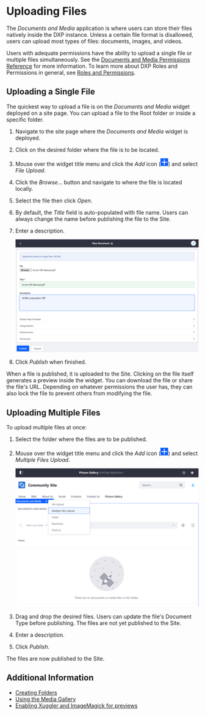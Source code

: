 # Uploading Files

The _Documents and Media_ application is where users can store their files natively inside the DXP instance. Unless a certain file format is disallowed, users can upload most types of files: documents, images, and videos.

Users with adequate permissions have the ability to upload a single file or multiple files simultaneously. See the [Documents and Media Permissions Reference](../publishing-and-sharing/managing-document-access/documents-and-media-permissions-reference.md) for more information. To learn more about DXP Roles and Permissions in general, see [Roles and Permissions](https://help.liferay.com/hc/articles/360017895212-Roles-and-Permissions).

## Uploading a Single File

The quickest way to upload a file is on the _Documents and Media_ widget deployed on a site page. You can upload a file to the Root folder or inside a specific folder.

1. Navigate to the site page where the _Documents and Media_ widget is deployed.
1. Click on the desired folder where the file is to be located.
1. Mouse over the widget title menu and click the _Add_ icon (![Add](../../../images/icon-add.png)) and select _File Upload_.
1. Click the _Browse..._ button and navigate to where the file is located locally.
1. Select the file then click _Open_.
1. By default, the _Title_ field is auto-populated with file name. Users can always change the name before publishing the file to the Site.
1. Enter a description.

    ![Upload a PDF.](./uploading-files/images/01.png)

1. Click _Publish_ when finished.

When a file is published, it is uploaded to the Site. Clicking on the file itself generates a preview inside the widget. You can download the file or share the file's URL. Depending on whatever permissions the user has, they can also lock the file to prevent others from modifying the file.  

## Uploading Multiple Files

To upload multiple files at once:

1. Select the folder where the files are to be published.
1. Mouse over the widget title menu and click the _Add_ icon (![Add](../../../images/icon-add.png)) and select _Multiple Files Upload_.

    ![Upload Multiple Files at once](./uploading-files/images/03.png)

1. Drag and drop the desired files. Users can update the file's Document Type before publishing. The files are not yet published to the Site.
1. Enter a description.
1. Click _Publish_.

The files are now published to the Site.

## Additional Information

* [Creating Folders](./creating-folders.md)
* [Using the Media Gallery](../publishing-and-sharing/publishing-documents-on-a-dxp-site/using-the-media-gallery-widget.md)
* [Enabling Xuggler and ImageMagick for previews](../../../system-administration/using-the-server-administration-panel/configuring-external-services-in-server-administration.md)
